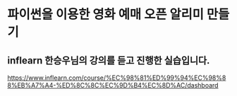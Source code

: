 # 파이썬을 이용한 영화 예매 오픈 알리미 만들기
## inflearn 한승우님의 강의를 듣고 진행한 실습입니다.
https://www.inflearn.com/course/%EC%98%81%ED%99%94%EC%98%88%EB%A7%A4-%ED%8C%8C%EC%9D%B4%EC%8D%AC/dashboard
